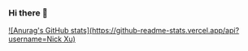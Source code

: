 ### Hi there 👋
[![Anurag's GitHub stats](https://github-readme-stats.vercel.app/api?username=Nick Xu)](https://github.com/anuraghazra/github-readme-stats)
